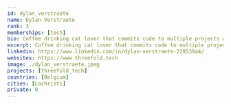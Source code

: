 ```yaml
---
id: dylan_verstraete
name: Dylan Verstraete
rank: 3
memberships: [tech]
bio: Coffee drinking cat lover that commits code to multiple projects within the Threefold Ecosystem. Has a passion for wakeboarding and webtechnologies.
excerpt: Coffee drinking cat lover that commits code to multiple projects within the Threefold Ecosystem.
linkedin: https://www.linkedin.com/in/dylan-verstraete-229539a4/
websites: https://www.threefold.tech
image: ./dylan_verstraete.jpeg
projects: [threefold_tech]
countries: [Belgium]
cities: [Lochristi]
private: 0
---
```

